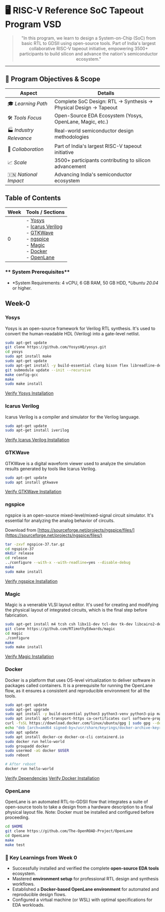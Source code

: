 # 🖥 RISC-V Reference SoC Tapeout Program VSD


<div align="center">

> "In this program, we learn to design a System-on-Chip (SoC) from basic RTL to GDSII using open-source tools. Part of India's largest collaborative RISC-V tapeout initiative, empowering 3500+ participants to build silicon and advance the nation's semiconductor ecosystem."

</div>

<div align="center">

 </div>

---

## 🎯 Program Objectives & Scope

| Aspect                 | Details                                                                |
| ---------------------- | --------------------------------------------------------------------   |
| 🎓 *Learning Path* | Complete SoC Design: RTL → Synthesis → Physical Design → Tapeout      |
| 🛠 *Tools Focus* | Open-Source EDA Ecosystem (Yosys, OpenLane, Magic, etc.)                  |
| 🏭 *Industry Relevance* | Real-world semiconductor design methodologies                      |
| 🤝 *Collaboration* | Part of India's largest RISC-V tapeout initiative                       |
| 📈 *Scale* | 3500+ participants contributing to silicon advancement                          |
| 🇮🇳 *National Impact* | Advancing India's semiconductor ecosystem                             |


## Table of Contents

| Week  | Tools / Sections |
|-------|-----------------|
| 0     | - [Yosys](#yosys)<br>- [Icarus Verilog](#icarus-verilog)<br>- [GTKWave](#gtkwave)<br>- [ngspice](#ngspice)<br>- [Magic](#magic)<br>- [Docker](#docker)<br>- [OpenLane](#openlane) |

### ** System Prerequisites**

-   *System Requirements: 4 vCPU, 6 GB RAM, 50 GB HDD, **Ubuntu 20.04* or higher.

## Week-0

### Yosys
Yosys is an open-source framework for Verilog RTL synthesis. It's used to convert the human-readable HDL (Verilog) into a gate-level netlist.

```bash
sudo apt-get update
git clone https://github.com/YosysHQ/yosys.git
cd yosys
sudo apt install make
sudo apt-get update
sudo apt-get install -y build-essential clang bison flex libreadline-dev gawk tcl-dev libffi-dev git graphviz xdot pkg-config python3 libboost-system-dev libboost-python-dev libboost-filesystem-dev zlib1g-dev
git submodule update --init --recursive
make config-gcc
make
sudo make install 
```

[Verify Yosys Installation](./week0_output_photos/yosys_installed.png)

### Icarus Verilog
Icarus Verilog is a compiler and simulator for the Verilog language.

```bash
sudo apt-get update
sudo apt-get install iverilog
```

[Verify Icarus Verilog Installation](./week0_output_photos/iverilog_installed.png)

### GTKWave
GTKWave is a digital waveform viewer used to analyze the simulation results generated by tools like Icarus Verilog.

```bash
sudo apt-get update 
sudo apt install gtkwave
```

[Verify GTKWave Installation](./week0_output_photos/gtkwave_installed.png)

### ngspice
ngspice is an open-source mixed-level/mixed-signal circuit simulator. It's essential for analyzing the analog behavior of circuits.

Download from [https://sourceforge.net/projects/ngspice/files/](https://sourceforge.net/projects/ngspice/files/)

```bash
tar -zxvf ngspice-37.tar.gz
cd ngspice-37
mkdir release
cd release
../configure --with-x --with-readline=yes --disable-debug
make
sudo make install
```
[Verify ngspice Installation](./week0_output_photos/ngspice_installed.png)

### Magic
Magic is a venerable VLSI layout editor. It's used for creating and modifying the physical layout of integrated circuits, which is the final step before fabrication.

```bash
sudo apt-get install m4 tcsh csh libx11-dev tcl-dev tk-dev libcairo2-dev mesa-common-dev libglu1-mesa-dev libncurses-dev
git clone https://github.com/RTimothyEdwards/magic
cd magic
./configure
make
sudo make install
```

[Verify Magic Installation](./week0_output_photos/magic_installed.png)

### Docker
Docker is a platform that uses OS-level virtualization to deliver software in packages called containers. It is a prerequisite for running the OpenLane flow, as it ensures a consistent and reproducible environment for all the tools.

```bash
sudo apt-get update
sudo apt-get upgrade
sudo apt install -y build-essential python3 python3-venv python3-pip make git
sudo apt install apt-transport-https ca-certificates curl software-properties-common
curl -fsSL https://download.docker.com/linux/ubuntu/gpg | sudo gpg --dearmor -o /usr/share/keyrings/docker-archive-keyring.gpg
echo "deb [arch=amd64 signed-by=/usr/share/keyrings/docker-archive-keyring.gpg] https://download.docker.com/linux/ubuntu $(lsb_release -cs) stable" | sudo tee /etc/apt/sources.list.d/docker.list > /dev/null
sudo apt update
sudo apt install docker-ce docker-ce-cli containerd.io
sudo docker run hello-world
sudo groupadd docker
sudo usermod -aG docker $USER
sudo reboot

# After reboot
docker run hello-world
```

[Verify Dependencies](./week0_output_photos/dependencies_output.png)
[Verify Docker Installation](./week0_output_photos/docker_installed.png)

### OpenLane
OpenLane is an automated RTL-to-GDSII flow that integrates a suite of open-source tools to take a design from a hardware description to a final physical layout file. Note: Docker must be installed and configured before proceeding.

```bash
cd $HOME
git clone https://github.com/The-OpenROAD-Project/OpenLane
cd OpenLane
make
make test
```
### 🌟 **Key Learnings from Week 0**

-   Successfully installed and verified the complete **open-source EDA tools** ecosystem.
-   Mastered **environment setup** for professional RTL design and synthesis workflows.
-   Established a **Docker-based OpenLane environment** for automated and reproducible design flows.
-   Configured a virtual machine (or WSL) with optimal specifications for EDA workloads.
